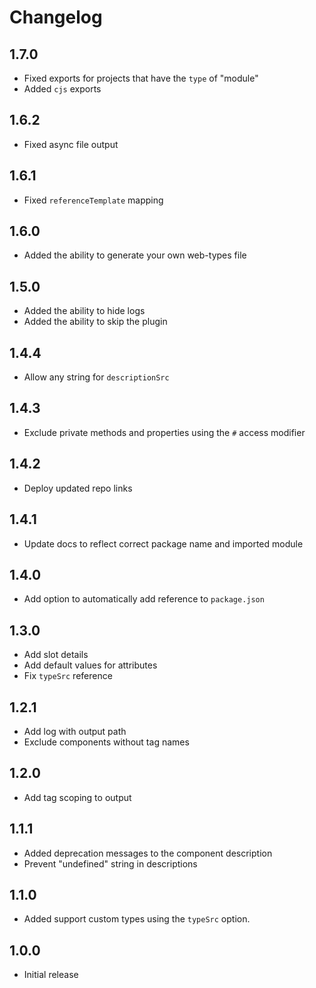# Changelog

## 1.7.0

- Fixed exports for projects that have the `type` of "module"
- Added `cjs` exports

## 1.6.2

- Fixed async file output

## 1.6.1

- Fixed `referenceTemplate` mapping

## 1.6.0

- Added the ability to generate your own web-types file

## 1.5.0

- Added the ability to hide logs
- Added the ability to skip the plugin

## 1.4.4

- Allow any string for `descriptionSrc`

## 1.4.3

- Exclude private methods and properties using the `#` access modifier

## 1.4.2

- Deploy updated repo links

## 1.4.1

- Update docs to reflect correct package name and imported module

## 1.4.0

- Add option to automatically add reference to `package.json`

## 1.3.0

- Add slot details
- Add default values for attributes
- Fix `typeSrc` reference

## 1.2.1

- Add log with output path
- Exclude components without tag names

## 1.2.0

- Add tag scoping to output

## 1.1.1

- Added deprecation messages to the component description
- Prevent "undefined" string in descriptions

## 1.1.0

- Added support custom types using the `typeSrc` option.

## 1.0.0

- Initial release

